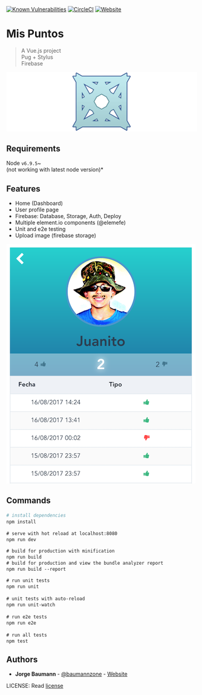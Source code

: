 [![Known Vulnerabilities](https://snyk.io/test/github/baumannzone/mispuntos/badge.svg)](https://snyk.io/test/github/baumannzone/mispuntos)
[![CircleCI](https://img.shields.io/circleci/project/github/baumannzone/mispuntos.svg)](https://circleci.com/gh/baumannzone/mispuntos)
[![Website](https://img.shields.io/website/https/mispuntos-c034e.firebaseapp.com.svg?label=website)](https://mispuntos-c034e.firebaseapp.com/#/)
# Mis Puntos 

> A Vue.js project  
> Pug + Stylus  
> Firebase  

[![Main](https://github.com/baumannzone/mispuntos/blob/master/src/assets/main.png)](https://github.com/baumannzone/mispuntos/blob/master/src/assets/main.png)

## Requirements
Node `v6.9.5`~  
(not working with latest node version)*


## Features
- Home (Dashboard)
- User profile page
- Firebase: Database, Storage, Auth, Deploy
- Multiple element.io components (@elemefe)
- Unit and e2e testing
- Upload image (firebase storage)

[![Feat](https://github.com/baumannzone/mispuntos/blob/master/src/assets/features.png)](https://github.com/baumannzone/mispuntos/blob/master/src/assets/features.png)


## Commands
``` bash
# install dependencies
npm install
```
```
# serve with hot reload at localhost:8080
npm run dev
```
```
# build for production with minification
npm run build
# build for production and view the bundle analyzer report
npm run build --report
```

```
# run unit tests
npm run unit  

# unit tests with auto-reload  
npm run unit-watch

# run e2e tests
npm run e2e

# run all tests
npm test
```


## Authors
* **Jorge Baumann** - [@baumannzone](https://twitter.com/baumannzone) - [Website](http://baumannzone.com)

LICENSE: Read [license](LICENSE)

